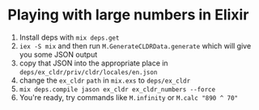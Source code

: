 # Playing with large numbers in Elixir

1. Install deps with `mix deps.get`
2. `iex -S mix` and then run `M.GenerateCLDRData.generate` which will give you some JSON output
3. copy that JSON into the appropriate place in `deps/ex_cldr/priv/cldr/locales/en.json`
4. change the `ex_cldr` `path` in `mix.exs` to `deps/ex_cldr`
5. `mix deps.compile jason ex_cldr ex_cldr_numbers --force`
6. You're ready, try commands like `M.infinity` or `M.calc "890 ^ 70"`
